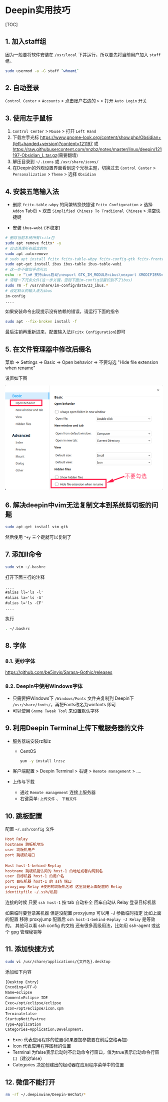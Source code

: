 # Deepin实用技巧

[TOC]

## 1. 加入staff组

因为一般要将软件安装在 `/usr/local` 下并运行，所以要先将当前用户加入 `staff` 组。

```sh
sudo usermod -a -G staff `whoami`
```

## 2. 自动登录

`Control Center` > `Accounts` > 点击账户右边的 `>` > 打开 `Auto Login` 开关

## 3. 使用左手鼠标

1. `Control Center` > `Mouse` > 打开 `Left Hand`
2. 下载左手光标
   <https://www.gnome-look.org/content/show.php/Obsidian+(left+handed+version)?content=121197>
   或
   <https://raw.githubusercontent.com/nnzbz/notes/master/linux/deepin/121197-Obsidian_L.tar.gz>(需要翻墙)
3. 解压目录到 `~/.icons` 或 `/usr/share/icons/`
4. 在Deepin的外观设置界面看到这个光标主题，切换过去
   `Control Center` > `Personalization` > `Theme` > 选择 `Obsidian`

## 4. 安装五笔输入法

- 删除 `fcitx-table-wbpy` 的简繁转换快捷键
  `Fcitx Configuration` > 选择 `Addon` Tab页 > 双击 `Simplified Chiness To Tradiional Chinese` > 清空快捷键

- ~~安装 `ibus-wubi` (不稳定)~~

```sh
# 删除当前系统所有fcitx包
sudo apt remove fcitx* -y
# 自动清理所有孤立的包
sudo apt autoremove
# sudo apt install fcitx fcitx-table-wbpy fcitx-config-gtk fcitx-frontend-all  fcitx-ui-classic fcitx-tools fcitx-ui-kimpanel
sudo apt-get install ibus ibus-table ibus-table-wubi
# 这一步不做似乎也可以
echo -e "\n# 支持ibus启动\nexport GTK_IM_MODULE=ibus\nexport XMODIFIERS=@im=ibus\nexport QT_IM_MODULE=ibus" >> ~/.bashrc
# 清理一下冗余文件(这一步关键，否则下面im-config设置识别不了ibus)
sudo rm -f /usr/share/im-config/data/23_ibus.*
# 设定默认的输入法为ibus
im-config
....
```

如果安装命令出现提示没有依赖的错误，请运行下面的指令

```sh
sudo apt --fix-broken install -f
```

最后注销再重新进来，配置输入法(`Fcitx Configuration`)即可

## 5. 在文件管理器中修改后缀名

菜单 -> Settings -> Basic -> Open behavior -> 不要勾选 "Hide file extension when rename"

设置如下图

![修改后缀名](修改后缀名.png)

## 6. 解决deepin中vim无法复制文本到系统剪切板的问题

```sh
sudo apt-get install vim-gtk
```

然后使用 `"+y` 三个键就可以复制了

## 7. 添加ll命令

```sh
sudo vim ~/.bashrc
```

打开下面三行的注释

```txt
....
#alias ll='ls -l'
#alias la='ls -A'
#alias l='ls -CF'
....
```

执行

```sh
. ~/.bashrc
```

## 8. 字体

### 8.1. 更纱字体

<https://github.com/be5invis/Sarasa-Gothic/releases>

### 8.2. Deepin中使用Windows字体

- 只需要把Windows下 `/Windows/Fonts` 文件夹复制到 Deepin下 `/usr/share/fonts/`，再把Fonts改名为winfonts 即可
- 可以使用 `Gnome Tweak Tool` 来设置默认字体

## 9. 利用Deepin Terminal上传下载服务器的文件

- 服务器端安装rz和lz
  - CentOS

    ```sh
    yum -y install lrzsz
    ```

- 客户端配置 > Deepin Terminal > 右键 > `Remote management` > ....

- 上传与下载
  - 通过 `Remote management` 连接上服务器
  - 右键菜单: `上传文件` 、 `下载文件`

## 10. 跳板配置

配置 `~/.ssh/config` 文件

```ini
Host Relay
hostname 跳板机地址
user 跳板机用户
port 跳板机端口

Host host-1-behind-Replay
hostname 跳板机能访问的 host-1 的地址或者内网别名
user 目标机器 host-1 的用户名
port 目标机器 host-1 的 ssh 端口
proxyjump Relay #使用的跳板机名称 这里就是上面配置的 Relay
identityfile ~/.ssh/私钥
```

连接的时候 只要 `ssh host-1` 按 tab 自动补全 回车自动从 Relay 登录目标机器

如果临时要登录某机器 但是没配置 proxyjump 可以用 -J 参数临时指定
比如上面的配置 移除 proxyjump 配置后
`ssh host-1-behind-Replay -J Relay`
是等效的。
其他可以看 ssh config 的文档 还有很多高级用法，比如用 ssh-agent 或这个 gpg 管理秘钥等

## 11. 添加快捷方式

```sh
sudo vi /usr/share/applications/{文件名}.desktop
```

添加如下内容

```txt
[Desktop Entry]
Encoding=UTF-8
Name=eclipse  
Comment=Eclipse IDE  
Exec=/opt/eclipse/eclipse  
Icon=/opt/eclipse/icon.xpm  
Terminal=false  
StartupNotify=true  
Type=Application  
Categories=Application;Development;
```

- Exec
  代表应用程序的位置(如果要加参数要在前后空格再加)
- Icon
  代表应用程序图标的位置
- Terminal
  为false表示启动时不启动命令行窗口，值为true表示启动命令行窗口（建议false）
- Categories
  决定创建出的起动器在应用程序菜单中的位置

## 12. 微信不能打开

```sh
rm -rf ~/.deepinwine/Deepin-WeChat/*
```
